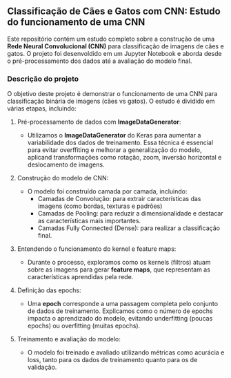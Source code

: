 ## Classificação de Cães e Gatos com CNN: Estudo do funcionamento de uma CNN  

Este repositório contém um estudo completo sobre a construção de uma **Rede Neural Convolucional (CNN)** para classificação de imagens de cães e gatos. O projeto foi desenvoldido em um Jupyter Notebook e aborda desde o pré-processamento dos dados até a avaliação do modelo final.

### Descrição do projeto 

O objetivo deste projeto é demonstrar o funcionamento de uma CNN para classificação binária de imagens (cães vs gatos). O estudo é dividido em várias etapas, incluindo:

1. Pré-processamento de dados com **ImageDataGenerator**:
   + Utilizamos o **ImageDataGenerator** do Keras para aumentar a variabilidade dos dados de treinamento. Essa técnica é essencial para evitar overffiting e melhorar a generalização do modelo, aplicand transformações como rotação, zoom, inversão horizontal e deslocamento de imagens.
  
2. Construção do modelo de CNN:
   + O modelo foi construído camada por camada, incluindo:
     + Camadas de Convolução: para extrair características das imagens (como bordas, texturas e padrões)
     + Camadas de Pooling: para reduzir a dimensionalidade e destacar as características mais importantes.
     + Camadas Fully Connected (Dense): para realizar a classificação final.

3. Entendendo o funcionamento do kernel e feature maps:
   + Durante o processo, exploramos como os kernels (filtros) atuam sobre as imagens para gerar **feature maps**, que representam as características aprendidas pela rede.
  
4. Definição das epochs:
   + Uma **epoch** corresponde a uma passagem completa pelo conjunto de dados de treinamento. Explicamos como o número de epochs impacta o aprendizado do modelo, evitando underfitting (poucas epochs) ou overfitting (muitas epochs).
  
5. Treinamento e avaliação do modelo:
   + O modelo foi treinado e avaliado utilizando métricas como acurácia e loss, tanto para os dados de treinamento quanto para os de validação.       
